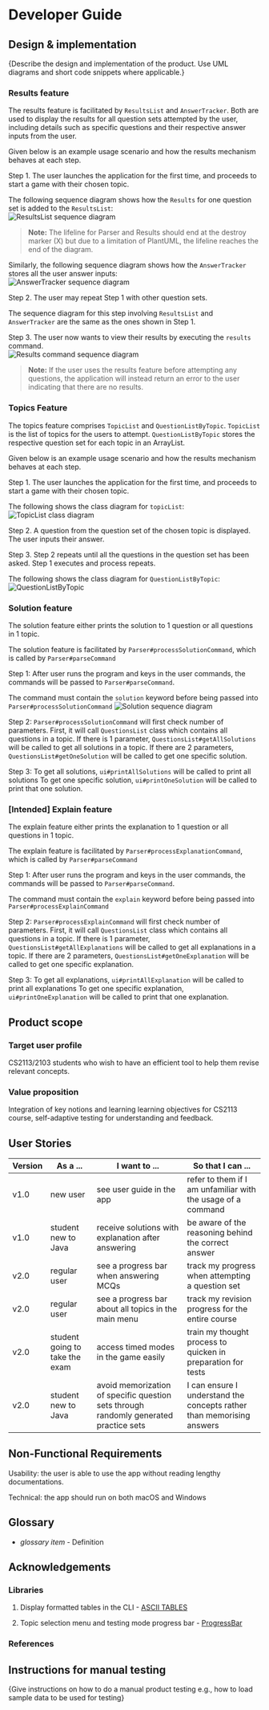 # Developer Guide

## Design & implementation

{Describe the design and implementation of the product. Use UML diagrams and short code snippets where applicable.}

### Results feature

The results feature is facilitated by `ResultsList` and 
`AnswerTracker`. Both are used to display the results for
all question sets attempted by the user, including details
such as specific questions and their respective answer inputs
from the user.

Given below is an example usage scenario and how the results
mechanism behaves at each step.

Step 1. The user launches the application for the first time,
and proceeds to start a game with their chosen topic.

The following sequence diagram shows how the `Results` for
one question set is added to the `ResultsList`:  
![ResultsList sequence diagram](./team/img/Results.png)
> **Note:** The lifeline for Parser and Results should end
> at the destroy marker (X) but due to a limitation of PlantUML,
> the lifeline reaches the end of the diagram.

Similarly, the following sequence diagram shows how the
`AnswerTracker` stores all the user answer inputs:  
![AnswerTracker sequence diagram](https://via.placeholder.com/100.png?text=Photo)

Step 2. The user may repeat Step 1 with other question sets.  

The sequence diagram for this step involving `ResultsList` 
and `AnswerTracker` are the same as the ones shown in Step 1.

Step 3. The user now wants to view their results by executing
the `results` command.  
![Results command sequence diagram](https://via.placeholder.com/100.png?text=Photo)

> **Note:** If the user uses the results feature before
> attempting any questions, the application will instead 
> return an error to the user indicating that there are no 
> results.


### Topics Feature

The topics feature comprises `TopicList` and `QuestionListByTopic`. 
`TopicList` is the list of topics for the users to attempt.
`QuestionListByTopic` stores the respective question set for each topic in an ArrayList. 

Given below is an example usage scenario and how the results
mechanism behaves at each step.

Step 1. The user launches the application for the first time,
and proceeds to start a game with their chosen topic.

The following shows the class diagram for `topicList`:
![TopicList class diagram](./team/img/TopicList_Topic_class_diagram.png)

Step 2. A question from the question set of the chosen topic is displayed.
        The user inputs their answer.

Step 3. Step 2 repeats until all the questions in the question set has been asked.
        Step 1 executes and process repeats.

The following shows the class diagram for `QuestionListByTopic`:
![QuestionListByTopic](./team/img/QuestionListByTopic_class_diagram.png)

### Solution feature

The solution feature either prints the solution to 1 question or all questions in 1 topic.

The solution feature is facilitated by ```Parser#processSolutionCommand```, which is called by ```Parser#parseCommand```

Step 1: After user runs the program and keys in the user commands, the commands will be passed to 
```Parser#parseCommand```.

The command must contain the ```solution``` keyword before being passed into ```Parser#processSolutionCommand```
![Solution sequence diagram](./team/img/Solution.png)

Step 2: ```Parser#processSolutionCommand``` will first check number of parameters.
First, it will call ```QuestionsList``` class which contains all questions in a topic.
If there is 1 parameter, ```QuestionsList#getAllSolutions``` will be called to get all solutions in a topic.
If there are 2 parameters, ```QuestionsList#getOneSolution``` will be called to get one specific solution.

Step 3: 
To get all solutions, ```ui#printAllSolutions``` will be called to print all solutions
To get one specific solution, ```ui#printOneSolution``` will be called to print that one solution.

### [Intended] Explain feature
The explain feature either prints the explanation to 1 question or all questions in 1 topic.

The explain feature is facilitated by ```Parser#processExplanationCommand```, which is called by ```Parser#parseCommand```

Step 1: After user runs the program and keys in the user commands, the commands will be passed to
```Parser#parseCommand```.

The command must contain the ```explain``` keyword before being passed into ```Parser#processExplainCommand```

Step 2: ```Parser#processExplainCommand``` will first check number of parameters.
First, it will call ```QuestionsList``` class which contains all questions in a topic.
If there is 1 parameter, ```QuestionsList#getAllExplanations``` will be called to get all explanations in a topic.
If there are 2 parameters, ```QuestionsList#getOneExplanation``` will be called to get one specific explanation.

Step 3:
To get all explanations, ```ui#printAllExplanation``` will be called to print all explanations
To get one specific explanation, ```ui#printOneExplanation``` will be called to print that one explanation.


## Product scope

### Target user profile

CS2113/2103 students who wish to have an efficient tool to help them revise relevant concepts.

### Value proposition

Integration of key notions and learning learning objectives for CS2113 course, self-adaptive testing for understanding and feedback.

## User Stories

| Version | As a ...                       | I want to ...                                        | So that I can ...                                                      |
|---------|--------------------------------|------------------------------------------------------|------------------------------------------------------------------------|
| v1.0    | new user                       | see user guide in the app                            | refer to them if I am unfamiliar with the usage of a command           |
| v1.0    | student new to Java            | receive solutions with explanation after answering   | be aware of the reasoning behind the correct answer                    | 
| v2.0    | regular user                   | see a progress bar when answering MCQs               | track my progress when attempting a question set                       |
| v2.0    | regular user                   | see a progress bar about all topics in the main menu | track my revision progress for the entire course                       |
| v2.0    | student going to take the exam | access timed modes in the game easily                | train my thought process to quicken in preparation for tests           |
| v2.0    | student new to Java            | avoid memorization of specific question sets through randomly generated practice sets  | I can ensure I understand the concepts rather than memorising answers  |

## Non-Functional Requirements

Usability: the user is able to use the app without reading lengthy documentations.

Technical: the app should run on both macOS and Windows

## Glossary

- _glossary item_ - Definition

## Acknowledgements

### Libraries

1. Display formatted tables in the CLI - [ASCII TABLES](https://bethecoder.com/applications/products/asciiTable.action)

2. Topic selection menu and testing mode progress bar - [ProgressBar](https://github.com/ctongfei/progressbar)

### References

## Instructions for manual testing

{Give instructions on how to do a manual product testing e.g., how to load sample data to be used for testing}
